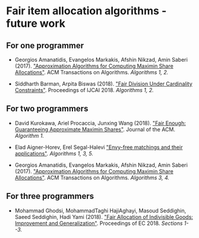 # Fair item allocation algorithms - future work

## For one programmer


* Georgios Amanatidis, Evangelos Markakis, Afshin Nikzad, Amin Saberi (2017).
["Approximation Algorithms for Computing Maximin Share Allocations"](https://arxiv.org/abs/1503.00941).
ACM Transactions on Algorithms.   *Algorithms 1, 2.*

* Siddharth Barman, Arpita Biswas (2018).
["Fair Division Under Cardinality Constraints"](https://arxiv.org/abs/1804.09521).
Proceedings of IJCAI 2018.    *Algorithms 1, 2.*


## For two programmers

* David Kurokawa, Ariel Procaccia, Junxing Wang (2018).
["Fair Enough: Guaranteeing Approximate Maximin Shares"](https://dl.acm.org/doi/abs/10.1145/3140756).
Journal of the ACM.   *Algorithm 1.*

* Elad Aigner-Horev, Erel Segal-Halevi
["Envy-free matchings and their applications"](https://arxiv.org/abs/1901.09527).   *Algorithms 1, 3, 5.*

* Georgios Amanatidis, Evangelos Markakis, Afshin Nikzad, Amin Saberi (2017).
["Approximation Algorithms for Computing Maximin Share Allocations"](https://arxiv.org/abs/1503.00941).
ACM Transactions on Algorithms.  *Algorithms 3, 4.*


## For three programmers

* Mohammad Ghodsi, MohammadTaghi HajiAghayi, Masoud Seddighin, Saeed Seddighin, Hadi Yami (2018).
["Fair Allocation of Indivisible Goods: Improvement and Generalization"](https://arxiv.org/abs/1704.00222).
Proceedings of EC 2018.   *Sections 1--3.*





